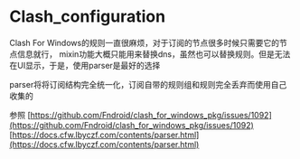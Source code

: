 # Clash_configuration

Clash For Windows的规则一直很麻烦，对于订阅的节点很多时候只需要它的节点信息就行，
mixin功能大概只能用来替换dns，虽然也可以替换规则。但是无法在UI显示，于是，使用parser是最好的选择

parser将将订阅结构完全统一化，订阅自带的规则组和规则完全丢弃而使用自己收集的

参照
[https://github.com/Fndroid/clash_for_windows_pkg/issues/1092](https://github.com/Fndroid/clash_for_windows_pkg/issues/1092)
[https://docs.cfw.lbyczf.com/contents/parser.html](https://docs.cfw.lbyczf.com/contents/parser.html)